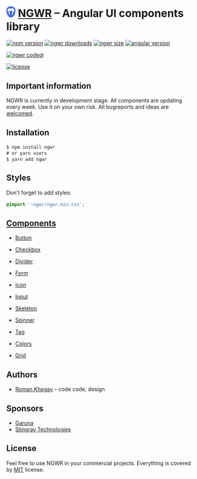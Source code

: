 # <img src="logo.svg" alt="ngwr logo" width="24px"> [NGWR](https://ngwr.dev) – Angular UI components library

[![npm version](https://img.shields.io/npm/v/ngwr)](https://www.npmjs.com/package/ngwr)
[![ngwr downloads](https://img.shields.io/npm/dm/ngwr)](https://www.npmjs.com/package/ngwr)
[![ngwr size](https://img.shields.io/bundlephobia/min/ngwr.svg)](https://www.npmjs.com/package/ngwr)
[![angular version](https://img.shields.io/npm/dependency-version/ngwr/peer/@angular/core)](https://www.npmjs.com/package/ngwr)

[![ngwr codeql](https://github.com/thekhegay/ngwr/workflows/CodeQL/badge.svg)](https://github.com/thekhegay/ngwr)

[![license](https://img.shields.io/npm/l/ngwr)](https://github.com/thekhegay/ngwr/blob/main/LICENSE)

## Important information
NGWR is currently in development stage. All components are updating every week. Use it on your own risk. All bugreports and ideas are [welcomed](https://github.com/thekhegay/ngwr/issues/new).

## Installation

```shell
$ npm install ngwr
# or yarn users
$ yarn add ngwr
```

## Styles

Don't forget to add styles:
```scss
@import '~ngwr/ngwr.min.css';
```

## [Components](https://ngwr.dev/components)

- [Button](https://ngwr.dev/components/button)
- [Checkbox](https://ngwr.dev/components/checkbox)
- [Divider](https://ngwr.dev/components/divider)
- [Form](https://ngwr.dev/components/form)
- [Icon](https://ngwr.dev/components/icon)
- [Input](https://ngwr.dev/components/input)
- [Skeleton](https://ngwr.dev/components/skeleton)
- [Spinner](https://ngwr.dev/components/spinner)
- [Tag](https://ngwr.dev/components/tag)

- [Colors](https://ngwr.dev/common/colors)
- [Grid](https://ngwr.dev/common/grid)

## Authors
- [Roman Khegay](https://github.com/thekhegay) – code code, design

## Sponsors
- [Garuna](https://garuna.dev)
- [Stingray Technologies](https://stingray-mobile.ru/)

## License
Feel free to use NGWR in your commercial projects. Everything is covered by [MIT](/LICENSE) license.
